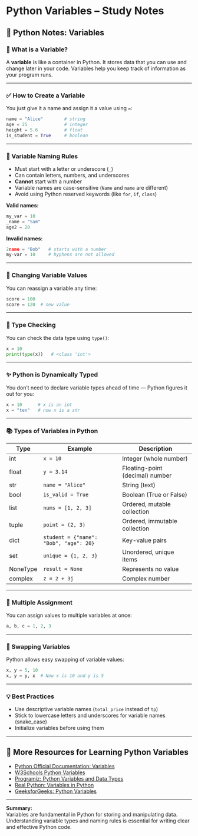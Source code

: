 # Python Variables – Study Notes

## 🐍 Python Notes: Variables

### 📌 What is a Variable?

A **variable** is like a container in Python. It stores data that you can use and change later in your code. Variables help you keep track of information as your program runs.

---

### ✅ How to Create a Variable

You just give it a name and assign it a value using `=`:

```python
name = "Alice"        # string
age = 25              # integer
height = 5.6          # float
is_student = True     # boolean
```

---

### 🧠 Variable Naming Rules

- Must start with a letter or underscore (`_`)
- Can contain letters, numbers, and underscores
- **Cannot** start with a number
- Variable names are case-sensitive (`Name` and `name` are different)
- Avoid using Python reserved keywords (like `for`, `if`, `class`)

**Valid names:**
```python
my_var = 10
_name = "Sam"
age2 = 20
```

**Invalid names:**
```python
2name = "Bob"   # starts with a number
my-var = 10     # hyphens are not allowed
```

---

### 🔁 Changing Variable Values

You can reassign a variable any time:

```python
score = 100
score = 120  # new value
```

---

### 🧪 Type Checking

You can check the data type using `type()`:

```python
x = 10
print(type(x))   # <class 'int'>
```

---

### ✨ Python is Dynamically Typed

You don’t need to declare variable types ahead of time — Python figures it out for you:

```python
x = 10      # x is an int
x = "ten"   # now x is a str
```

---

### 📚 Types of Variables in Python

| Type      | Example                        | Description                        |
|-----------|-------------------------------|------------------------------------|
| int       | `x = 10`                      | Integer (whole number)             |
| float     | `y = 3.14`                    | Floating-point (decimal) number    |
| str       | `name = "Alice"`              | String (text)                      |
| bool      | `is_valid = True`             | Boolean (True or False)            |
| list      | `nums = [1, 2, 3]`            | Ordered, mutable collection        |
| tuple     | `point = (2, 3)`              | Ordered, immutable collection      |
| dict      | `student = {"name": "Bob", "age": 20}` | Key-value pairs      |
| set       | `unique = {1, 2, 3}`          | Unordered, unique items            |
| NoneType  | `result = None`               | Represents no value                |
| complex   | `z = 2 + 3j`                  | Complex number                     |

---

### 📝 Multiple Assignment

You can assign values to multiple variables at once:

```python
a, b, c = 1, 2, 3
```

---

### 🔄 Swapping Variables

Python allows easy swapping of variable values:

```python
x, y = 5, 10
x, y = y, x  # Now x is 10 and y is 5
```

---

### 💡 Best Practices

- Use descriptive variable names (`total_price` instead of `tp`)
- Stick to lowercase letters and underscores for variable names (snake_case)
- Initialize variables before using them

---

## 📖 More Resources for Learning Python Variables

- [Python Official Documentation: Variables](https://docs.python.org/3/tutorial/introduction.html#using-python-as-a-calculator)
- [W3Schools Python Variables](https://www.w3schools.com/python/python_variables.asp)
- [Programiz: Python Variables and Data Types](https://www.programiz.com/python-programming/variables-datatypes)
- [Real Python: Variables in Python](https://realpython.com/python-variables/)
- [GeeksforGeeks: Python Variables](https://www.geeksforgeeks.org/python-variables/)

---

**Summary:**  
Variables are fundamental in Python for storing and manipulating data. Understanding variable types and naming rules is essential for writing clear and effective Python code.
